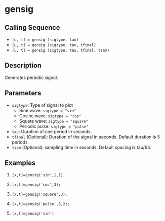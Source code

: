 # gensig
## Calling Sequence
- `[u, t] = gensig (sigtype, tau)`
- `[u, t] = gensig (sigtype, tau, tfinal)`
- `[u, t] = gensig (sigtype, tau, tfinal, tsam)`

## Description
Generates periodic signal.

## Parameters
- `sigtype`: Type of signal to plot
    - Sine wave: `sigtype = "sin"`
    - Cosine wave: `sigtype = "cos"`
    - Square wave: `sigtype = "square"`
    - Periodic pulse: `sigtype = "pulse"`
- `tau`: Duration of one period in seconds.
- `tfinal` (Optional): Duration of the signal in seconds. Default duration is 5 periods.
- `tsam` (Optional): sampling time in seconds. Default spacing is tau/64.

## Examples
1. ```
   [x,t]=gensig('sin',1,1);
   ```
2. ```
   [x,t]=gensig('cos',3);
   ```
3. ```
   [x,t]=gensig('square',3);
   ```
4. ```
   [x,t]=gensig('pulse',3,2);
   ```
5. ```
   [x,t]=gensig('sin')
   ```
